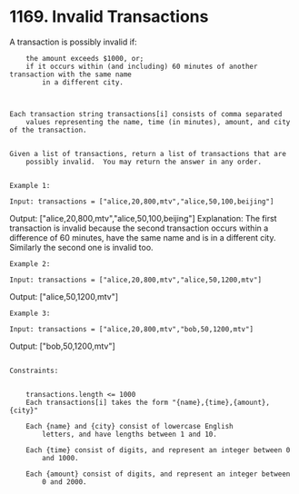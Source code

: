 # 1169. Invalid Transactions

A transaction is possibly invalid if:

    
        the amount exceeds $1000, or;
        if it occurs within (and including) 60 minutes of another transaction with the same name
            in a different city.
        
    

    Each transaction string transactions[i] consists of comma separated
        values representing the name, time (in minutes), amount, and city of the transaction.
    

    Given a list of transactions, return a list of transactions that are
        possibly invalid.  You may return the answer in any order.

     
    Example 1:

    Input: transactions = ["alice,20,800,mtv","alice,50,100,beijing"]
Output: ["alice,20,800,mtv","alice,50,100,beijing"]
Explanation: The first transaction is invalid because the second transaction occurs within a difference of 60 minutes, have the same name and is in a different city. Similarly the second one is invalid too.

    Example 2:

    Input: transactions = ["alice,20,800,mtv","alice,50,1200,mtv"]
Output: ["alice,50,1200,mtv"]

    Example 3:

    Input: transactions = ["alice,20,800,mtv","bob,50,1200,mtv"]
Output: ["bob,50,1200,mtv"]

     
    Constraints:

    
        transactions.length <= 1000
        Each transactions[i] takes the form "{name},{time},{amount},{city}"
        
        Each {name} and {city} consist of lowercase English
            letters, and have lengths between 1 and 10.
        
        Each {time} consist of digits, and represent an integer between 0
            and 1000.
        
        Each {amount} consist of digits, and represent an integer between
            0 and 2000.